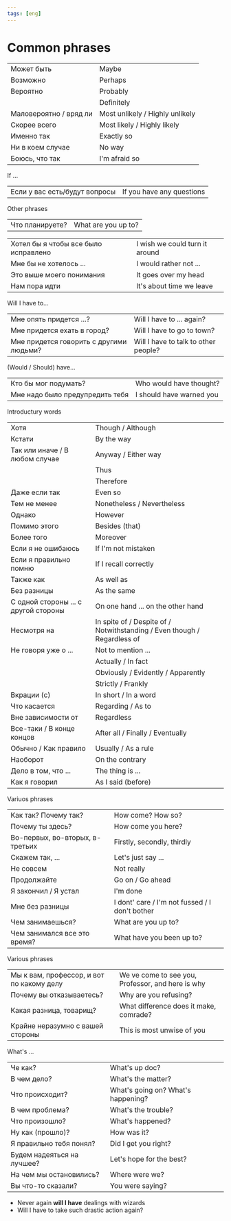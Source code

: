 ```yaml
---
tags: [eng]
---
```


# Common phrases

|                        |                                 |
| ---------------------- | ------------------------------- |
| Может быть             | Maybe                           |
| Возможно               | Perhaps                         |
| Вероятно               | Probably                        |
|                        | Definitely                      |
| Маловероятно / вряд ли | Most unlikely / Highly unlikely |
| Скорее всего           | Most likely / Highly likely     |
| Именно так             | Exactly so                      |
| Ни в коем случае       | No way                          |
| Боюсь, что так         | I'm afraid so                   |

If ...

|                               |                           |
| ----------------------------- | :------------------------ |
| Если у вас есть/будут вопросы | If you have any questions |

Other phrases

|                 |                     |
| --------------- | :------------------ |
| Что планируете? | What are you up to? |

|                                      |                                |
| ------------------------------------ | ------------------------------ |
| Хотел бы я чтобы все было исправлено | I wish we could turn it around |
| Мне бы не хотелось ...               | I would rather not ...         |
| Это выше моего понимания             | It goes over my head           |
| Нам пора идти                        | It's about time we leave       |

Will I have to...

|                                         |                                      |
| --------------------------------------- | :----------------------------------- |
| Мне опять придется ...?                 | Will I have to ... again?            |
| Мне придется ехать в город?             | Will I have to go to town?           |
| Мне придется говорить с другими людьми? | Will I have to talk to other people? |

(Would / Should) have...

|                                 |                          |
| ------------------------------- | :----------------------- |
| Кто бы мог подумать?            | Who would have thought?  |
| Мне надо было предупредить тебя | I should have warned you |

Introductury words

|                                      |                                            |
| ------------------------------------ | :----------------------------------------- |
| Хотя                                 | Though / Although                          |
| Кстати                               | By the way                                 |
| Так или иначе / В любом случае       | Anyway / Either way                        |
|                                      | Thus                                       |
|                                      | Therefore                                  |
| Даже если так                        | Even so                                    |
| Тем не менее                         | Nonetheless / Nevertheless                 |
| Однако                               | However                                    |
| Помимо этого                         | Besides (that)                             |
| Более того                           | Moreover                                   |
| Если я не ошибаюсь                   | If I'm not mistaken                        |
| Если я правильно помню               | If I recall correctly                      |
| Также как                            | As well as                                 |
| Без разницы                          | As the same                                |
| С одной стороны ... с другой стороны | On one hand ... on the other hand          |
| Несмотря на                          | In spite of / Despite of / Notwithstanding / Even though / Regardless of|
| Не говоря уже о ...                  | Not to mention ...                         |
|                                      | Actually / In fact                         |
|                                      | Obviously / Evidently / Apparently         |
|                                      | Strictly / Frankly                         |
| Вкрации (c)                          | In short / In a word                       |
| Что касается                         | Regarding / As to                          |
| Вне зависимости от                   | Regardless                                 |
| Все-таки / В конце концов            | After all / Finally / Eventually           |
| Обычно / Как правило                 | Usually / As a rule                        |
| Наоборот                             | On the contrary                            |
| Дело в том, что ...                  | The thing is ...                           |
| Как я говорил                        | As I said (before)                         |

Variuos phrases

|                                 |                                                |
| ------------------------------- | ---------------------------------------------- |
| Как так? Почему так?            | How come? How so?                              |
| Почему ты здесь?                | How come you here?                             |
| Во-первых, во-вторых, в-третьих | Firstly, secondly, thirdly                     |
| Скажем так, ...                 | Let's just say ...                             |
| Не совсем                       | Not really                                     |
| Продолжайте                     | Go on / Go ahead                               |
| Я закончил / Я устал            | I'm done                                       |
| Мне без разницы                 | I dont' care / I'm not fussed / I don't bother |
| Чем занимаешься?                | What are you up to?                            |
| Чем занимался все это время?    | What have you been up to?                      |

Various phrases

|                                           |                                                   |
| ----------------------------------------- | ------------------------------------------------- |
| Мы к вам, профессор, и вот по какому делу | We ve come to see you, Professor, and here is why |
| Почему вы отказываетесь?                  | Why are you refusing?                             |
| Какая разница, товарищ?                   | What difference does it make, comrade?            |
| Крайне неразумно с вашей стороны          | This is most unwise of you                        |

What's ...

|                            |                                    |
| -------------------------- | ---------------------------------- |
| Че как?                    | What's up doc?                     |
| В чем дело?                | What's the matter?                 |
| Что происходит?            | What's going on? What's happening? |
| В чем проблема?            | What's the trouble?                |
| Что произошло?             | What's happened?                   |
| Ну как (прошло)?           | How was it?                        |
| Я правильно тебя понял?    | Did I get you right?               |
| Будем надеяться на лучшее? | Let's hope for the best?           |
| На чем мы остановились?    | Where were we?                     |
| Вы что-то сказали?         | You were saying?                   |

- Never again **will I have** dealings with wizards
- Will I have to take such drastic action again?
